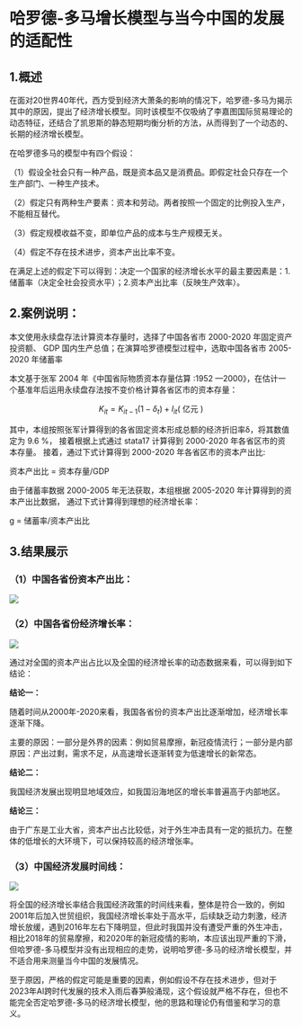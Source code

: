 # 哈罗德-多马增长模型与当今中国的发展的适配性

## 1.概述



在面对20世界40年代，西方受到经济大萧条的影响的情况下，哈罗德-多马为揭示其中的原因，提出了经济增长模型。同时该模型不仅吸纳了李嘉图国际贸易理论的动态特征，还结合了凯恩斯的静态短期均衡分析的方法，从而得到了一个动态的、长期的经济增长模型。

在哈罗德多马的模型中有四个假设：

（1）假设全社会只有一种产品，既是资本品又是消费品。即假定社会只存在一个生产部门、一种生产技术。

（2）假定只有两种生产要素：资本和劳动。两者按照一个固定的比例投入生产，不能相互替代。

（3）假定规模收益不变，即单位产品的成本与生产规模无关。

（4）假定不存在技术进步，资本产出比率不变。

在满足上述的假定下可以得到：决定一个国家的经济增长水平的最主要因素是：1.储蓄率（决定全社会投资水平）；2.资本产出比率（反映生产效率）。

## 2.案例说明：

本文使用永续盘存法计算资本存量时，选择了中国各省市 2000-2020 年固定资产投资额、 GDP 国内生产总值；在演算哈罗德模型过程中，选取中国各省市 2005-2020 年储蓄率

本文基于张军 2004 年《中国省际物质资本存量估算 :1952 —2000》，在估计一个基准年后运用永续盘存法按不变价格计算各省区市的资本存量： 

$$K_{i t}=K_{i t-1}\left(1-\delta_{t}\right)+I_{i t}(\text { 亿元 })$$

其中，本组按照张军计算得到的各省固定资本形成总额的经济折旧率δ，将其数值定为 9.6 %， 接着根据上式通过 stata17 计算得到 2000-2020 年各省区市的资本存量。 接着，通过下式计算得到 2000-2020 年各省区市的资本产出比:

资本产出比 = 资本存量/GDP



由于储蓄率数据 2000-2005 年无法获取，本组根据 2005-2020 年计算得到的资本产出比数据， 通过下式计算得到理想的经济增长率：

g = 储蓄率/资本产出比



## 3.结果展示

### （1）中国各省份资本产出比：

![](https://pic-stored.oss-cn-beijing.aliyuncs.com/image/%E8%B5%84%E6%9C%AC%E4%BA%A7%E5%87%BA%E6%AF%94.gif)



### （2）中国各省份经济增长率：

![](https://pic-stored.oss-cn-beijing.aliyuncs.com/image/%E5%85%A8%E5%9B%BD%E7%BB%8F%E6%B5%8E%E5%A2%9E%E9%95%BF%E7%8E%87.gif)



通过对全国的资本产出占比以及全国的经济增长率的动态数据来看，可以得到如下结论：

**结论一：**

​	随着时间从2000年-2020来看，我国各省份的资本产出比逐渐增加，经济增长率逐渐下降。

​	主要的原因：一部分是外界的因素：例如贸易摩擦，新冠疫情流行；一部分是内部原因：产出过剩，需求不足，从高速增长逐渐转变为低速增长的新常态。

**结论二：**

​	我国经济发展出现明显地域效应，如我国沿海地区的增长率普遍高于内部地区。

**结论三：**

​	由于广东是工业大省，资本产出占比较低，对于外生冲击具有一定的抵抗力。在整体的低增长的大环境下，可以保持较高的经济增张率。



### （3）中国经济发展时间线：

![](https://pic-stored.oss-cn-beijing.aliyuncs.com/image/%E4%B8%AD%E5%9B%BD%E7%BB%8F%E6%B5%8E%E5%A2%9E%E9%95%BF%E7%8E%87%E5%92%8C%E6%97%B6%E9%97%B4%E7%BA%BF.png)

​		将全国的经济增长率结合我国经济政策的时间线来看，整体是符合一致的，例如2001年后加入世贸组织，我国经济增长率处于高水平，后续缺乏动力刺激，经济增长放缓，遇到2016年左右下降明显，但此时我国并没有遭受严重的外生冲击，相比2018年的贸易摩擦，和2020年的新冠疫情的影响，本应该出现严重的下滑，但哈罗德-多马模型并没有出现相应的走势，说明哈罗德-多马的经济增长模型，并不适合用来测量当今中国的发展情况。

​		至于原因，严格的假定可能是重要的因素，例如假设不存在技术进步，但对于2023年AI跨时代发展的技术入雨后春笋般涌现，这个假设就严格不存在，但也不能完全否定哈罗德-多马的经济增长模型，他的思路和理论仍有借鉴和学习的意义。

